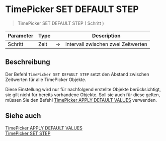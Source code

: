 # TimePicker SET DEFAULT STEP

> TimePicker SET DEFAULT STEP ( Schritt )

| Parameter | Type | | Description |
| --- | --- | --- | --- |
| Schritt | Zeit | → | Intervall zwischen zwei Zeitwerten |

## Beschreibung

Der Befehl `TimePicker SET DEFAULT STEP` setzt den Abstand zwischen Zeitwerten für alle TimePicker Objekte.

Diese Einstellung wird nur für nachfolgend erstellte Objekte berücksichtigt, sie gilt nicht für bereits vorhandene Objekte. Soll sie auch für diese gelten, müssen Sie den Befehl [TimePicker APPLY DEFAULT VALUES](TimePicker%20APPLY%20DEFAULT%20VALUES.de.md) verwenden.

## Siehe auch

[TimePicker APPLY DEFAULT VALUES](TimePicker%20APPLY%20DEFAULT%20VALUES.de.md)  
[TimePicker SET STEP](TimePicker%20SET%20STEP.de.md)
